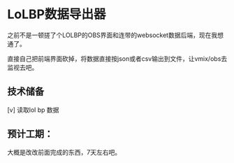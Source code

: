 # LoLBP数据导出器

之前不是一顿搓了个LOLBP的OBS界面和连带的websocket数据后端，现在我想通了。

直接自己把前端界面砍掉，将数据直接按json或者csv输出到文件，让vmix/obs去监视去吧。

## 技术储备

[v] 读取lol bp 数据

## 预计工期：
大概是改改前面完成的东西，7天左右吧。